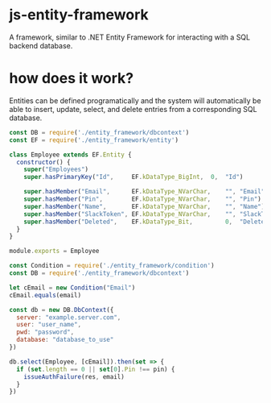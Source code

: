 # js-entity-framework

A framework, similar to .NET Entity Framework for interacting with a SQL backend database.

# how does it work?

Entities can be defined programatically and the system will automatically be able to insert, update, select, and delete entries from a corresponding SQL database. 

``` javascript
const DB = require('./entity_framework/dbcontext')
const EF = require('./entity_framework/entity')

class Employee extends EF.Entity {
  constructor() {
    super("Employees")
    super.hasPrimaryKey("Id",     EF.kDataType_BigInt, 	0,  "Id")

    super.hasMember("Email",      EF.kDataType_NVarChar, 	"", "Email")
    super.hasMember("Pin",        EF.kDataType_NVarChar, 	"", "Pin")
    super.hasMember("Name",       EF.kDataType_NVarChar, 	"", "Name")
    super.hasMember("SlackToken", EF.kDataType_NVarChar, 	"", "SlackToken")
    super.hasMember("Deleted",    EF.kDataType_Bit, 		0,  "Deleted")
  }
}

module.exports = Employee
```

``` javascript
const Condition = require('./entity_framework/condition')
const DB = require('./entity_framework/dbcontext')

let cEmail = new Condition("Email")
cEmail.equals(email)

const db = new DB.DbContext({
  server: "example.server.com", 
  user: "user_name", 
  pwd: "password",
  database: "database_to_use"
})

db.select(Employee, [cEmail]).then(set => {
  if (set.length == 0 || set[0].Pin !== pin) {
    issueAuthFailure(res, email)
  }
})
```
